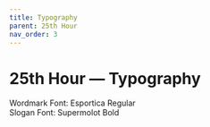 ```yaml
---
title: Typography
parent: 25th Hour
nav_order: 3
---
```


# 25th Hour — Typography

Wordmark Font: Esportica Regular<br />
Slogan Font: Supermolot Bold
